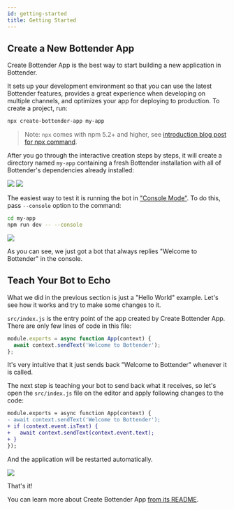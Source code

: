 ```yaml
---
id: getting-started
title: Getting Started
---
```


## Create a New Bottender App

Create Bottender App is the best way to start building a new application in Bottender.

It sets up your development environment so that you can use the latest Bottender features, provides a great experience when developing on multiple channels, and optimizes your app for deploying to production. To create a project, run:

```sh
npx create-bottender-app my-app
```

> Note: `npx` comes with npm 5.2+ and higher, see [introduction blog post for npx command](https://medium.com/@maybekatz/introducing-npx-an-npm-package-runner-55f7d4bd282b).

After you go through the interactive creation steps by steps, it will create a directory named `my-app` containing a fresh Bottender installation with all of Bottender's dependencies already installed:

![](https://user-images.githubusercontent.com/3382565/67745483-5667ef80-fa5f-11e9-8bae-39489b8544e7.png)
![](https://user-images.githubusercontent.com/3382565/67745485-57008600-fa5f-11e9-8fed-8d97d600a760.png)

The easiest way to test it is running the bot in ["Console Mode"](the-basics-console-mode.md). To do this, pass `--console` option to the command:

```sh
cd my-app
npm run dev -- --console
```

![](https://user-images.githubusercontent.com/3382565/67745487-57991c80-fa5f-11e9-8eb7-9e4144df9e73.png)

As you can see, we just got a bot that always replies "Welcome to Bottender" in the console.

## Teach Your Bot to Echo

What we did in the previous section is just a "Hello World" example. Let's see how it works and try to make some changes to it.

`src/index.js` is the entry point of the app created by Create Bottender App. There are only few lines of code in this file:

```js
module.exports = async function App(context) {
  await context.sendText('Welcome to Bottender');
};
```

It's very intuitive that it just sends back "Welcome to Bottender" whenever it is called.

The next step is teaching your bot to send back what it receives, so let's open the `src/index.js` file on the editor and apply following changes to the code:

```diff
module.exports = async function App(context) {
- await context.sendText('Welcome to Bottender');
+ if (context.event.isText) {
+   await context.sendText(context.event.text);
+ }
});
```

And the application will be restarted automatically.

![](https://user-images.githubusercontent.com/3382565/67745488-57991c80-fa5f-11e9-91d2-659b65df2c58.png)

That's it!

You can learn more about Create Bottender App [from its README](https://github.com/Yoctol/bottender/tree/master/packages/create-bottender-app/README.md).
